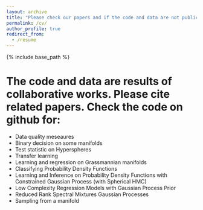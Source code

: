 ```yaml
---
layout: archive
title: "Please check our papers and if the code and data are not publicly available, they may be shared upon reasonable request."
permalink: /cv/
author_profile: true
redirect_from:
  - /resume
---
```


{% include base_path %}

The code and data are results of collaborative works. Please cite related papers. Check the code on github for: 
======
* Data quality meseaures 
* Binary decision on some manifolds 
* Test statistic on Hyperspheres
* Transfer learning
* Learning and regression on Grassmannian manifolds 
* Classifying Probability Density Functions
* Learning and Inference on Probability Density Functions with Constrained Gaussian Process (with Spherical HMC)
* Low Complexity Regression Models with Gaussian Process Prior
* Reduced Rank Spectral Mixtures Gaussian Processes
* Sampling from a manifold



